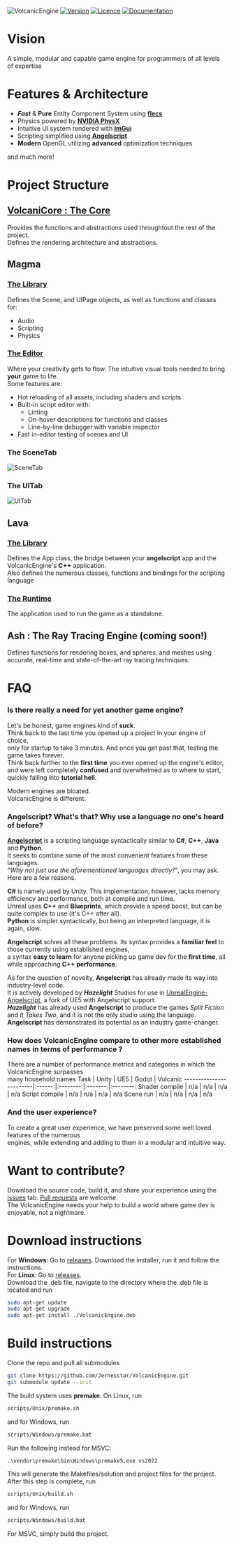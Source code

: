 ![VolcanicEngine](Magma/assets/images/VolcanicDisplay.png)
[![Version](https://img.shields.io/github/v/release/Jernesstar/VolcanicEngine?include_prereleases&style=for-the-badge)](https://github.com/Jernesstar/VolcanicEngine/releases)
[![Licence](https://img.shields.io/badge/license-MIT-blue.svg?style=for-the-badge)](https://github.com/Jernesstar/VolcanicEngine/blob/main/LICENSE)
[![Documentation](https://img.shields.io/badge/docs-VolcanicEngine-red?style=for-the-badge&color=red)](https://jernesstar.github.io/VolcanicEngine/)
<!-- [![Discord](https://img.shields.io/discord/633826290415435777.svg?style=for-the-badge&color=%235a64f6)](https://discord.gg/trackmania) -->

# Vision
A simple, modular and capable game engine for programmers of all levels of expertise

# Features & Architecture
- ***Fast*** & **Pure** Entity Component System using [**flecs**](https://github.com/SanderMertens/flecs.git)
- Physics powered by [**NVIDIA PhysX**](https://github.com/NVIDIA-Omniverse/PhysX.git)
- Intuitive UI system rendered with [**ImGui**](https://github.com/ocornut/imgui.git)
- Scripting simplified using [**Angelscript**](https://www.angelcode.com/angelscript/)
- **Modern** OpenGL utilizing **advanced** optimization techniques

and much more!
# Project Structure

## [VolcaniCore : The Core](https://github.com/Jernesstar/VolcanicEngine/wiki/VolcaniCore)
Provides the functions and abstractions used throughtout the rest of the project.  
Defines the rendering architecture and abstractions.

## Magma
### [The Library](https://github.com/Jernesstar/VolcanicEngine/wiki/Magma)
Defines the Scene, and UIPage objects, as well as functions and classes for:
- Audio
- Scripting
- Physics

### [The Editor](https://github.com/Jernesstar/VolcanicEngine/wiki/Editor)
Where your creativity gets to flow. The intuitive visual tools needed to bring **your** game to life.  
Some features are:
- Hot reloading of all assets, including shaders and scripts
- Built-in script editor with:
    - Linting
    - On-hover descriptions for functions and classes
    - Line-by-line debugger with variable inspector
- Fast in-editor testing of scenes and UI
### The SceneTab
![SceneTab](Magma/assets/images/SceneTabScreenshot.png)
### The UITab
![UITab](Magma/assets/images/UITabScreenshot.png)

## Lava
### [The Library](https://github.com/Jernesstar/VolcanicEngine/wiki/Lava)
Defines the App class, the bridge between your **angelscript** app and the VolcanicEngine's **C++** application.  
Also defines the numerous classes, functions and bindings for the scripting language
### [The Runtime](https://github.com/Jernesstar/VolcanicEngine/wiki/Runtime)
The application used to run the game as a standalone.

## Ash : The Ray Tracing Engine (coming soon!)
Defines functions for rendering boxes, and spheres, and meshes using accurate, real-time and state-of-the-art ray tracing techniques.

# FAQ
### Is there really a need for yet another game engine?
Let's be honest, game engines kind of **suck**.  
Think back to the last time you opened up a project in your engine of choice,  
only for startup to take 3 minutes. And once you get past that,
testing the game takes forever.  
Think back further to the **first time** you ever opened up the engine's editor,  
and were left completely **confused** and overwhelmed as to where to start, quickly falling into **tutorial hell**.

Modern engines are bloated.  
VolcanicEngine is different.
<!-- TODO(Add): Testimonials -->
### Angelscript? What's that? Why use a language no one's heard of before?
[**Angelscript**](https://www.angelcode.com/angelscript/) is a scripting language syntactically similar to **C#**, **C++**, **Java** and **Python**.  
It seeks to combine some of the most convenient features from these languages.  
"*Why not just use the aforementioned languages directly?*", you may ask. Here are a few reasons.  

**C#** is namely used by Unity. This implementation, however, lacks memory efficiency and performance, both at compile and run time.  
Unreal uses **C++** and **Blueprints**, which provide a speed boost, but can be quite complex to use (it's C++ after all).  
**Python** is simpler syntactically, but being an interpreted language, it is again, slow.  

**Angelscript** solves all these problems. Its syntax provides a **familiar feel** to those currently using established engines,  
a syntax **easy to learn** for anyone picking up game dev for the **first time**, all while approaching **C++ performance**.

As for the question of novelty, **Angelscript** has already made its way into industry-level code.  
It is actively developed by ***Hazelight*** Studios for use in [UnrealEngine-Angelscript](https://angelscript.hazelight.se/), a fork of UE5 with Angelscript support.  
***Hazelight*** has already used **Angelscript** to produce the games *Split Fiction* and *It Takes Two*, and it is not the only studio using the language.  
**Angelscript** has demonstrated its potential as an industry game-changer.

### How does VolcanicEngine compare to other more established names in terms of performance ?
There are a number of performance metrics and categories in which the VolcanicEngine surpasses  
many household names
Task                    |  Unity  |  UE5   |  Godot  | Volcanic
------------------------|:------:|:--------:|:-------:|:--------:
Shader compile          |   n/a  |  n/a  |  n/a   |   n/a
Script compile           |   n/a  |  n/a  |  n/a   |   n/a
Scene run             |   n/a  |  n/a  |  n/a   |   n/a

### And the user experience?
To create a great user experience, we have preserved some well loved features of the numerous  
engines, while extending and adding to them in a modular and intuitive way.

# Want to contribute?
Download the source code, build it, and share your experience using the [issues](https://github.com/Jernesstar/VolcanicEngine/issues) tab. [Pull requests](https://github.com/Jernesstar/VolcanicEngine/pulls) are welcome.  
The VolcanicEngine needs your help to build a world where game dev is enjoyable, not a nightmare.

# Download instructions
For **Windows**: Go to [releases](https://github.com/Jernesstar/VolcanicEngine/releases). Download the installer, run it and follow the instructions.  
For **Linux**: Go to [releases](https://github.com/Jernesstar/VolcanicEngine/releases).  
Download the .deb file, navigate to the directory where the .deb file is located and run
```bash
sudo apt-get update
sudo apt-get upgrade
sudo apt-get install ./VolcanicEngine.deb
```
# Build instructions
Clone the repo and pull all submodules
```bash
git clone https://github.com/Jernesstar/VolcanicEngine.git
git submodule update --init
```
The build system uses **premake**. On Linux, run
```bash
scripts/Unix/premake.sh
```
and for Windows, run
```cmd
scripts/Windows/premake.bat
```
Run the following instead for MSVC:
```cmd
.\vendor\premake\bin\Windows\premake5.exe vs2022
```
This will generate the Makefiles/solution and project files for the project. After this step is complete, run
```bash
scripts/Unix/build.sh
```
and for Windows, run
```cmd
scripts/Windows/build.bat
```
For MSVC, simply build the project.